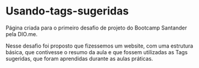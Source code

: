 # Usando-tags-sugeridas

Página criada para o primeiro desafio de projeto do Bootcamp Santander pela DIO.me.

Nesse desafio foi proposto que fizessemos um website, com uma estrutura básica, que contivesse o resumo da aula e que fossem utilizadas as Tags sugeridas, que foram aprendidas durante as aulas práticas.

